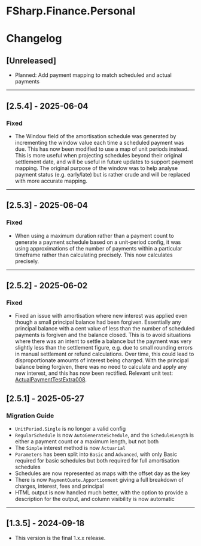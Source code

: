 # FSharp.Finance.Personal

# Changelog

## [Unreleased]

- Planned: Add payment mapping to match scheduled and actual payments

---

## [2.5.4] - 2025-06-04

### Fixed

- The Window field of the amortisation schedule was generated by incrementing the window value each time a scheduled payment was due. This has now been
modified to use a map of unit periods instead. This is more useful when projecting schedules beyond their original settlement date, and will be useful
in future updates to support payment mapping. The original purpose of the window was to help analyse payment status (e.g. early/late) but is rather
crude and will be replaced with more accurate mapping.

---

## [2.5.3] - 2025-06-04

### Fixed

- When using a maximum duration rather than a payment count to generate a payment schedule based on a
unit-period config, it was using approximations of the number of payments within a particular timeframe
rather than calculating precisely. This now calculates precisely.

---

## [2.5.2] - 2025-06-02

### Fixed

- Fixed an issue with amortisation where new interest was applied even though a small principal balance had been forgiven. Essentially any principal balance
with a cent value of less than the number of scheduled payments is forgiven and the balance closed. This is to avoid situations where there was an intent to
settle a balance but the payment was very slightly less than the settlement figure, e.g. due to small rounding errors in manual settlement or refund
calculations. Over time, this could lead to disproportionate amounts of interest being charged. With the principal balance being forgiven, there was no need
to calculate and apply any new interest, and this has now been rectified. Relevant unit test:
[ActualPaymentTestExtra008](https://simontreanor.dev/FSharp.Finance.Personal/content/ActualPayment/ActualPaymentTestExtra008.html).

## [2.5.1] - 2025-05-27

### Migration Guide

- `UnitPeriod.Single` is no longer a valid config
- `RegularSchedule` is now `AutoGenerateSchedule`, and the `ScheduleLength` is either a payment count or a maximum length, but not both
- The `Simple` interest method is now `Actuarial`
- `Parameters` has been split into `Basic` and `Advanced`, with only Basic required for basic schedules but both required for full amortisation schedules
- Schedules are now represented as maps with the offset day as the key
- There is now `PaymentQuote.Apportionment` giving a full breakdown of charges, interest, fees and principal
- HTML output is now handled much better, with the option to provide a description for the output, and column visibility is now automatic

---

## [1.3.5] - 2024-09-18

- This version is the final 1.x.x release.
